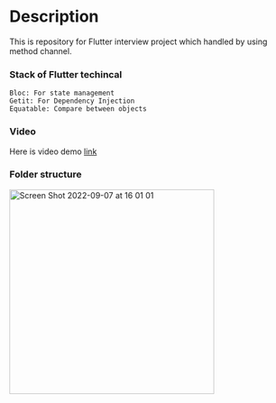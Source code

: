 # Description
This is repository for Flutter interview project which handled by using method channel.

### Stack of Flutter techincal
```
Bloc: For state management
Getit: For Dependency Injection
Equatable: Compare between objects
```
### Video
Here is video demo [link](https://youtube.com/shorts/1QItaGJMs5Y)

### Folder structure
<img width="363" alt="Screen Shot 2022-09-07 at 16 01 01" src="https://user-images.githubusercontent.com/113017216/188837472-2825fcdb-3e9c-4064-9449-6123f2878dda.png">


